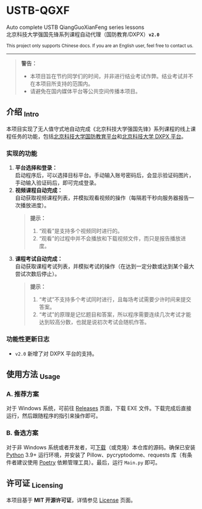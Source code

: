 USTB-QGXF
==========
Auto complete USTB QiangGuoXianFeng series lessons  
北京科技大学强国先锋系列课程自动代理（国防教育/DXPX）**` v2.0 `**

<sup> This project only supports Chinese docs. If you are an English user, feel free to contact us. </sup>

-----

> **警告：**
> - 本项目旨在节约同学们的时间，并非进行结业考试作弊。结业考试并不在本项目所支持的范围内。
> - 请避免在国内媒体平台等公共空间传播本项目。


## 介绍 <sub>Intro</sub>

本项目实现了无人值守式地自动完成《北京科技大学强国先锋》系列课程的线上课程任务的功能，包括[北京科技大学国防教育平台](https://gfjy.ustb.edu.cn)和[北京科技大学 DXPX 平台](https://dxpx.ustb.edu.cn)。

### 实现的功能

1. **平台选择和登录：**  
   启动程序后，可以选择目标平台。手动输入账号密码后，会显示验证码图片，手动输入验证码后，即可完成登录。
2. **视频课程自动完成：**  
   自动获取视频课程列表，并模拟观看视频的操作（每隔若干秒向服务器报告一次播放进度）。
   > **提示：**
   > 1. “观看”是支持多个视频同时进行的。
   > 2. “观看”的过程中并不会播放和下载视频文件，而只是报告播放进度。
3. **课程考试自动完成：**  
   自动获取课程考试列表，并模拟考试的操作（在达到一定分数或达到某个最大尝试次数后停止）。
   > **提示：**
   > 1. “考试”不支持多个考试同时进行，且每场考试需要少许时间来提交答案。
   > 2. “考试”的原理是记忆题目和答案，所以程序需要连续几次考试才能达到较高分数，也就是说初次考试会随机作答。

### 功能性更新日志

- `v2.0` 新增了对 DXPX 平台的支持。

## 使用方法 <sub>Usage</sub>

### A. 推荐方案

对于 Windows 系统，可前往 [Releases](https://github.com/isHarryh/USTB-QGXF/releases) 页面，下载 EXE 文件。下载完成后直接运行，然后跟随程序的指引来操作即可。

### B. 备选方案

对于非 Windows 系统或者开发者，可[下载](https://github.com/isHarryh/USTB-QGXF/archive/refs/heads/main.zip)（或克隆）本仓库的源码。确保已安装 [Python](https://www.python.org) 3.9+ 运行环境，并安装了 Pillow、pycryptodome、requests 库（有条件者建议使用 [Poetry](https://python-poetry.org) 依赖管理工具）。最后，运行 `Main.py` 即可。

## 许可证 <sub>Licensing</sub>

本项目基于 **MIT 开源许可证**，详情参见 [License](https://github.com/isHarryh/USTB-QGXF/blob/main/LICENSE) 页面。
